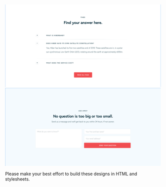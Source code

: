 ![faq image](designs/faq.png)
![ask image](designs/ask.png)

Please make your best effort to build these designs in HTML and stylesheets.